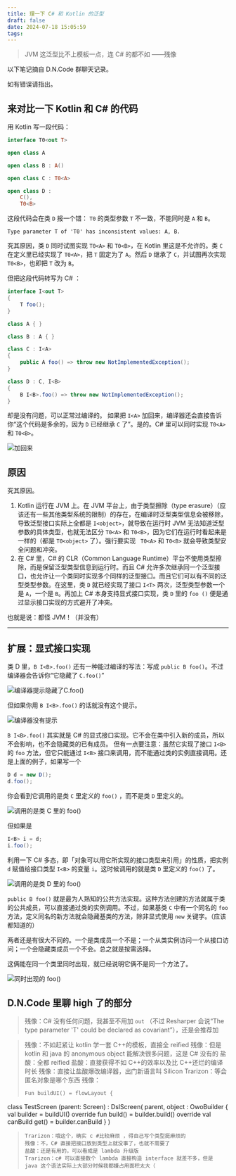 ```yaml
---
title: 理一下 C# 和 Kotlin 的泛型
draft: false
date: 2024-07-18 15:05:59
tags:
---
```

> JVM 这泛型比不上模板一点，连 C# 的都不如
> ——残像


以下笔记摘自 D.N.Code 群聊天记录。

如有错误请指出。

<!-- more -->

## 来对比一下 Kotlin 和 C# 的代码
用 Kotlin 写一段代码：
```kotlin
interface T0<out T>

open class A

open class B : A()

open class C : T0<A>

open class D :
	C(),
	T0<B>
```

这段代码会在类 `D` 报一个错： `T0` 的类型参数 `T` 不一致，不能同时是 `A` 和 `B`。

```
Type parameter T of 'T0' has inconsistent values: A, B.
```

究其原因，类 `D` 同时试图实现 `T0<A>` 和 `T0<B>`，在 Kotlin 里这是不允许的。类 `C` 在定义里已经实现了 `T0<A>`，把 `T` 固定为了 `A`。然后 `D` 继承了 `C`，并试图再次实现 `T0<B>`，也即把 `T` 改为 `B`。

但把这段代码转写为 C# ：
```csharp
interface I<out T>
{
    T foo();
}

class A { }

class B : A { }

class C : I<A>
{
    public A foo() => throw new NotImplementedException();
}

class D : C, I<B>
{
    B I<B>.foo() => throw new NotImplementedException();
}
```

却是没有问题，可以正常过编译的。
如果把 `I<A>` 加回来，编译器还会直接告诉你“这个代码是多余的，因为 `D` 已经继承 `C` 了”。是的。C# 里可以同时实现 `T0<A>` 和 `T0<B>`。

![加回来](Pastedimage20240718160911.png)

## 原因
究其原因。
1. Kotlin 运行在 JVM 上。在 JVM 平台上，由于类型擦除（type erasure）（应该还有一些其他类型系统的限制）的存在，在编译时泛型类型信息会被移除，导致泛型接口实际上全都是 `I<object>`，就导致在运行时 JVM 无法知道泛型参数的具体类型，也就无法区分 `T0<A>` 和 `T0<B>`，因为它们在运行时看起来是一样的（都是 `T0<object>` 了）。强行要实现 ` T0<A>` 和 `T0<B>` 就会导致类型安全问题和冲突。
2. 在 C# 里，C# 的 CLR（Common Language Runtime）平台不使用类型擦除，而是保留泛型类型信息到运行时。而且 C# 允许多次继承同一个泛型接口，也允许让一个类同时实现多个同样的泛型接口。而且它们可以有不同的泛型类型参数。在这里，类 `D` 就已经实现了接口 `I<T>` 两次，泛型类型参数一个是 `A`，一个是 `B`。再加上 C# 本身支持显式接口实现，类 `D` 里的 `foo ()` 便是通过显示接口实现的方式避开了冲突。

也就是说：都怪 JVM！（并没有）

---
## 扩展：显式接口实现

类 D 里，`B I<B>.foo()` 还有一种能过编译的写法：写成 `public B foo()`。不过编译器会告诉你“它隐藏了 `C.foo()`”

![编译器提示隐藏了C.foo()](Pastedimage20240718160138.png)

但如果你用 `B I<B>.foo()` 的话就没有这个提示。

![编译器没有提示](Pastedimage20240718160549.png)

 `B I<B>.foo()` 其实就是 C# 的显式接口实现。它不会在类中引入新的成员，所以不会影响，也不会隐藏类的已有成员。
 但有一点要注意：虽然它实现了接口 `I<B>` 的 `foo` 方法，但它只能通过 `I<B>` 接口来调用，而不能通过类的实例直接调用。还是上面的例子，如果写一个
 ```cs
D d = new D();
d.foo();
```
 你会看到它调用的是类 `C` 里定义的 `foo()` ，而不是类 `D` 里定义的。

![调用的是类 C 里的 foo()](Pastedimage20240718170711.png)

但如果是
 ```cs
I<B> i = d;
i.foo();
```
 
 利用一下 C# 多态，即「对象可以用它所实现的接口类型来引用」的性质，把实例 `d` 赋值给接口类型 `I<B>` 的变量 `i`。这时候调用的就是类 `D` 里定义的 `foo()` 了。
 
 ![调用的是类 D 里的 foo()](Pastedimage20240718171304.png)
 
 `public B foo()` 就是最为人熟知的公共方法实现。这种方法创建的方法就属于类的公共成员，可以直接通过类的实例调用。不过，如果基类 `C` 中有一个同名的 `foo` 方法，定义同名的新方法就会隐藏基类的方法，除非显式使用 `new` 关键字。（应该都知道的）

两者还是有很大不同的。一个是类成员一个不是；一个从类实例访问一个从接口访问；一个会隐藏类成员一个不会。总之就是按需选择。

这俩能在同一个类里同时出现，就已经说明它俩不是同一个方法了。

![同时出现的 foo()](Pastedimage20240718172406.png)

## D.N.Code 里聊 high 了的部分

>残像：C# 没有任何问题，我甚至不用加 `out`
>（不过 Resharper 会说“The type parameter 'T' could be declared as covariant”），还是会推荐加

> 残像：不如赶紧让 kotlin 学一套 C++的模板，直接全 reified
> 残像：但是 kotlin 和 java 的 anonymous object 能解决很多问题，这是 C# 没有的
> 盐酸：全都 reified
> 盐酸：直接获得不如 C++的效率以及比 C++还烂的编译时长
> 残像：直接让盐酸爆改编译器，出门新语言叫 Silicon
> Trarizon：等会匿名对象是哪个东西
> 残像：
> ```kotlin
> Fun buildUI() = flowLayout {
> 
class TestScreen (parent: Screen) :
    DslScreen<FlowLayout>(
        parent,
        object : OwoBuilder<FlowLayout> {
            val builder = buildUI()
            override fun build() = builder.build()
            override val canBuild get() = builder.canBuild
        }
    )
>```
>Trarizon：哦这个，确实 c #比较麻烦 ，得自己写个类型挺麻烦的
>残像：不，C# 直接把接口放到类型上就没事了，也就不需要了
>盐酸：还是有用的，可以看成是 lambda 升级版
>Trarizon：c# 可以直接数个 lambda 直接构造 interface 就差不多，但是 java 这个语法实际上大部分时候我都嫌占用面积太大（